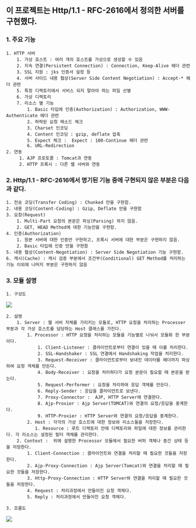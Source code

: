 ##  이 프로젝트는 Http/1.1 - RFC-2616에서 정의한 서버를 구현했다.

### 1. 주요 기능
    1. HTTP 서버
        1. 가상 호스트 : 여러 개의 호스트를 가상으로 생성할 수 있음
        2. 지속 연결(Persistent Connection) : Connection, Keep-Alive 헤더 관련
        3. SSL 지원 : jks 인증서 설정 등
        4. 서버 사이드 내용 협상(Server Side Content Negotiation) : Accept-* 헤더 관련
        5. 특정 디렉토리에서 서비스 되지 말아야 하는 파일 선별
        6. 가상 디렉토리
        7. 리소스 별 기능 
            1. Basic 타입에 인증(Authorization) : Authorization, WWW-Authenticate 헤더 관련
            2. 허락된 요청 메소드 체크
            3. Charset 인코딩
            4. Content 인코딩 : gzip, deflate 압축 
            5. Expect 체크 :  Expect : 100-Continue 헤더 관련
            6. URL-Redirection
    2. 연동 
         1. AJP 프로토콜 : Tomcat과 연동
         2. HTTP 프록시 : 다른 웹 서버와 연동

### 2. Http/1.1 - RFC-2616에서 명기된 기능 중에 구현되지 않은 부분은 다음과 같다.
    1. 전송 코딩(Transfer Coding) : Chunked 만을 구현함.
    2. 내용 코딩(Content-Coding) : Gzip, Deflate 만을 구현함
    3. 요청(Request)
        1. Multi-Part 요청의 본문은 파싱(Parsing) 하지 않음.
        2. GET, HEAD Method에 대한 기능만을 구현함.
    4. 인증(Authorization)
        1. 원본 서버에 대한 인증만 구현하고, 프록시 서버에 대한 부분은 구현하지 않음.
        2. Basic 타입에 인증 만을 구현함
    5. 내용 협상(Content-Negotiation) : Server Side Negotiation 기능 구현함.
    6. 캐시(Cache) : 캐시 검증 부분에서 조건부(Conditional) GET Method를 처리하는 기능 이외에 나머지 부분은 구현하지 않음

### 3. 모듈 설명
    1. 구성도
![](https://user-images.githubusercontent.com/24711108/68758991-39800e80-0652-11ea-8356-6a64448f305f.png)


    2. 설명
        1. Server : 웹 서버 자체를 가리키는 모듈로, HTTP 요청을 처리하는 Processer 부분과 각 가상 호스트를 담당하는 Host 클래스를 가진다.  
            1. Processor : HTTP 요청을 처리하는 모듈을 기능별로 나눠서 모듈화 한 부분이다.
                1. Client-Listener : 클라이언트로부터 연결이 있을 때 이를 처리한다.
                2. SSL-Handshaker : SSL 연결에서 Handshaking 작업을 처리한다.
                3. Request-Receiver : 클라이언트로부터 보내진 데이터를 헤더까지 파싱하여 요청 객체를 만든다.
                4. Body-Receiver : 요청을 처리하다가 요청 분문이 필요할 때 본문을 받는다.
                5. Request-Performer : 요청을 처리하여 응답 객체를 만든다.
                6. Reply-Sender : 응답을 클라이언트로 보낸다.
                7. Proxy-Connector :  AJP, HTTP Server에 연결한다.
                8. Ajp-Proxier : Ajp Server(TOMCAT)와 연결의 요청/응답을 중계한다.
                9. HTTP-Proxier : HTTP Server와 연결의 요청/응답을 중계한다. 
            2. Host : 각각의 가상 호스트에 대한 정보와 리소스들을 저장한다.
               1. Resource : 루트 디렉토리 안에 디렉토리와 파일에 대한 정보를 관리한다. 각 리소스는 설정된 필터 객체를 관리한다. 
        2. Context :  위에 설명한 Processor 모듈에서 필요한 버퍼 객체나 중간 상태 등을 저장한다.
            1. Client-Connection : 클라이언트와 연결을 처리할 때 필요한 것들을 저장한다.
            2. Ajp-Proxy-Connection : Ajp Server(Tomcat)와 연결을 처리할 때 필요한 것들을 저장한다.
            3. Http-Proxy-Connection : HTTP Server와 연결을 처리할 때 필요한 것들을 저장한다.
            4. Request : 처리과정에서 만들어진 요청 객체다. 
            5. Reply : 처리과정에서 만들어진 요청 객체다.

    3. 흐름도
![](https://user-images.githubusercontent.com/24711108/68759193-94196a80-0652-11ea-96cc-9e6f775bb372.png)
